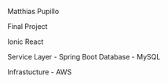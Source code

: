Matthias Pupillo

Final Project

Ionic
React

Service Layer - Spring Boot
Database - MySQL

Infrastucture - AWS
